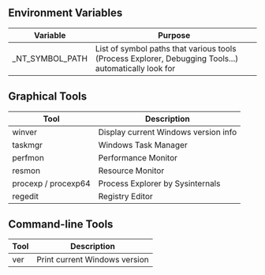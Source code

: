 ## Environment Variables

| Variable | Purpose |
| -------- | ------- |
| _NT_SYMBOL_PATH | List of symbol paths that various tools (Process Explorer, Debugging Tools...) automatically look for |

## Graphical Tools

| Tool | Description |
| ---- | ----------- |
| winver  | Display current Windows version info |
| taskmgr | Windows Task Manager |
| perfmon | Performance Monitor |
| resmon  | Resource Monitor |
| procexp / procexp64 | Process Explorer by Sysinternals |
| regedit | Registry Editor |

## Command-line Tools

| Tool | Description |
| ---- | ----------- |
| ver  | Print current Windows version |
